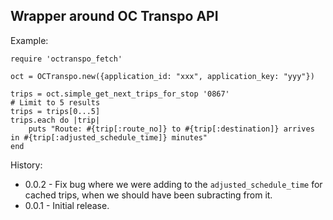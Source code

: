 Wrapper around OC Transpo API
-----------------------------

Example:

    require 'octranspo_fetch'

    oct = OCTranspo.new({application_id: "xxx", application_key: "yyy"})

    trips = oct.simple_get_next_trips_for_stop '0867'
    # Limit to 5 results
    trips = trips[0...5]
    trips.each do |trip|
        puts "Route: #{trip[:route_no]} to #{trip[:destination]} arrives in #{trip[:adjusted_schedule_time]} minutes"
    end

History:

* 0.0.2 - Fix bug where we were adding to the `adjusted_schedule_time` for cached trips, when we
          should have been subracting from it.
* 0.0.1 - Initial release.